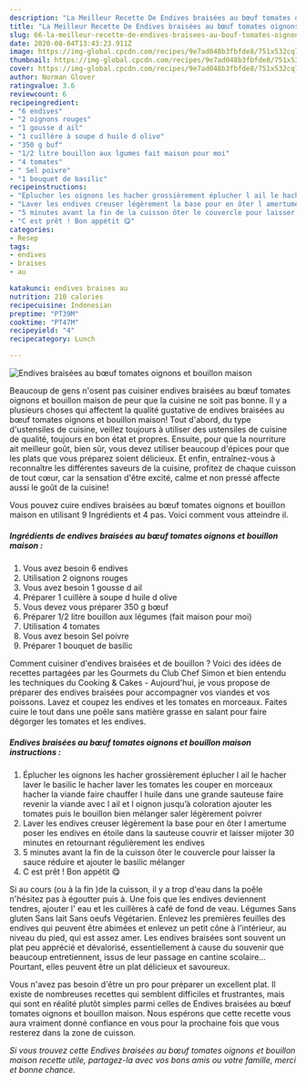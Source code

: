 ```yaml
---
description: "La Meilleur Recette De Endives braisées au bœuf tomates oignons et bouillon maison"
title: "La Meilleur Recette De Endives braisées au bœuf tomates oignons et bouillon maison"
slug: 66-la-meilleur-recette-de-endives-braisees-au-bouf-tomates-oignons-et-bouillon-maison
date: 2020-08-04T13:43:23.911Z
image: https://img-global.cpcdn.com/recipes/9e7ad048b3fbfde8/751x532cq70/endives-braisees-au-boeuf-tomates-oignons-et-bouillon-maison-photo-principale-de-la-recette.jpg
thumbnail: https://img-global.cpcdn.com/recipes/9e7ad048b3fbfde8/751x532cq70/endives-braisees-au-boeuf-tomates-oignons-et-bouillon-maison-photo-principale-de-la-recette.jpg
cover: https://img-global.cpcdn.com/recipes/9e7ad048b3fbfde8/751x532cq70/endives-braisees-au-boeuf-tomates-oignons-et-bouillon-maison-photo-principale-de-la-recette.jpg
author: Norman Glover
ratingvalue: 3.6
reviewcount: 6
recipeingredient:
- "6 endives"
- "2 oignons rouges"
- "1 gousse d ail"
- "1 cuillère à soupe d huile d olive"
- "350 g buf"
- "1/2 litre bouillon aux lgumes fait maison pour moi"
- "4 tomates"
- " Sel poivre"
- "1 bouquet de basilic"
recipeinstructions:
- "Éplucher les oignons les hacher grossièrement éplucher l ail le hacher laver le basilic le hacher laver les tomates les couper en morceaux hacher la viande faire chauffer l huile dans une grande sauteuse faire revenir la viande avec l ail et l oignon jusqu’à coloration ajouter les tomates puis le bouillon bien mélanger saler légèrement poivrer"
- "Laver les endives creuser légèrement la base pour en ôter l amertume poser les endives en étoile dans la sauteuse couvrir et laisser mijoter 30 minutes en retournant régulièrement les endives"
- "5 minutes avant la fin de la cuisson ôter le couvercle pour laisser la sauce réduire et ajouter le basilic mélanger"
- "C est prêt ! Bon appétit 😋"
categories:
- Resep
tags:
- endives
- braises
- au

katakunci: endives braises au 
nutrition: 210 calories
recipecuisine: Indonesian
preptime: "PT39M"
cooktime: "PT47M"
recipeyield: "4"
recipecategory: Lunch

---
```



![Endives braisées au bœuf tomates oignons et bouillon maison](https://img-global.cpcdn.com/recipes/9e7ad048b3fbfde8/751x532cq70/endives-braisees-au-boeuf-tomates-oignons-et-bouillon-maison-photo-principale-de-la-recette.jpg)

Beaucoup de gens n'osent pas cuisiner endives braisées au bœuf tomates oignons et bouillon maison de peur que la cuisine ne soit pas bonne. Il y a plusieurs choses qui affectent la qualité gustative de endives braisées au bœuf tomates oignons et bouillon maison! Tout d'abord, du type d'ustensiles de cuisine, veillez toujours à utiliser des ustensiles de cuisine de qualité, toujours en bon état et propres. Ensuite, pour que la nourriture ait meilleur goût, bien sûr, vous devez utiliser beaucoup d'épices pour que les plats que vous préparez soient délicieux. Et enfin, entraînez-vous à reconnaître les différentes saveurs de la cuisine, profitez de chaque cuisson de tout cœur, car la sensation d'être excité, calme et non pressé affecte aussi le goût de la cuisine!

<!--inarticleads1-->

Vous pouvez cuire endives braisées au bœuf tomates oignons et bouillon maison en utilisant 9 Ingrédients et 4 pas. Voici comment vous atteindre il.

##### Ingrédients de endives braisées au bœuf tomates oignons et bouillon maison :

1. Vous avez besoin 6 endives
1. Utilisation 2 oignons rouges
1. Vous avez besoin 1 gousse d ail
1. Préparer 1 cuillère à soupe d huile d olive
1. Vous devez vous préparer 350 g bœuf
1. Préparer 1/2 litre bouillon aux légumes (fait maison pour moi)
1. Utilisation 4 tomates
1. Vous avez besoin  Sel poivre
1. Préparer 1 bouquet de basilic


Comment cuisiner d&#39;endives braisées et de bouillon ? Voici des idées de recettes partagées par les Gourmets du Club Chef Simon et bien entendu les techniques du Cooking &amp; Cakes - Aujourd&#39;hui, je vous propose de préparer des endives braisées pour accompagner vos viandes et vos poissons. Lavez et coupez les endives et les tomates en morceaux. Faites cuire le tout dans une poêle sans matière grasse en salant pour faire dégorger les tomates et les endives. 

<!--inarticleads2-->

##### Endives braisées au bœuf tomates oignons et bouillon maison instructions :

1. Éplucher les oignons les hacher grossièrement éplucher l ail le hacher laver le basilic le hacher laver les tomates les couper en morceaux hacher la viande faire chauffer l huile dans une grande sauteuse faire revenir la viande avec l ail et l oignon jusqu’à coloration ajouter les tomates puis le bouillon bien mélanger saler légèrement poivrer
1. Laver les endives creuser légèrement la base pour en ôter l amertume poser les endives en étoile dans la sauteuse couvrir et laisser mijoter 30 minutes en retournant régulièrement les endives
1. 5 minutes avant la fin de la cuisson ôter le couvercle pour laisser la sauce réduire et ajouter le basilic mélanger
1. C est prêt ! Bon appétit 😋


Si au cours (ou à la fin )de la cuisson, il y a trop d&#39;eau dans la poêle n&#39;hésitez pas à égoutter puis à. Une fois que les endives deviennent tendres, ajouter l&#39; eau et les cuillères à café de fond de veau. Légumes Sans gluten Sans lait Sans oeufs Végétarien. Enlevez les premières feuilles des endives qui peuvent être abimées et enlevez un petit cône à l&#39;intérieur, au niveau du pied, qui est assez amer. Les endives braisées sont souvent un plat peu apprécié et dévalorisé, essentiellement à cause du souvenir que beaucoup entretiennent, issus de leur passage en cantine scolaire… Pourtant, elles peuvent être un plat délicieux et savoureux. 

<!--inarticleads1-->

<p>
Vous n'avez pas besoin d'être un pro pour préparer un excellent plat. Il existe de nombreuses recettes qui semblent difficiles et frustrantes, mais qui sont en réalité plutôt simples parmi celles de Endives braisées au bœuf tomates oignons et bouillon maison. Nous espérons que cette recette vous aura vraiment donné confiance en vous pour la prochaine fois que vous resterez dans la zone de cuisson.
</p>

<p>
<i>Si vous trouvez cette Endives braisées au bœuf tomates oignons et bouillon maison recette utile, partagez-la avec vos bons amis ou votre famille, merci et bonne chance.</i>
</p>
